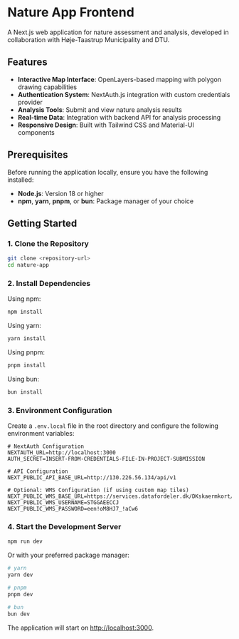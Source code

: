 # Nature App Frontend

A Next.js web application for nature assessment and analysis, developed in collaboration with Høje-Taastrup Municipality and DTU.

## Features

- **Interactive Map Interface**: OpenLayers-based mapping with polygon drawing capabilities
- **Authentication System**: NextAuth.js integration with custom credentials provider
- **Analysis Tools**: Submit and view nature analysis results
- **Real-time Data**: Integration with backend API for analysis processing
- **Responsive Design**: Built with Tailwind CSS and Material-UI components

## Prerequisites

Before running the application locally, ensure you have the following installed:

- **Node.js**: Version 18 or higher
- **npm**, **yarn**, **pnpm**, or **bun**: Package manager of your choice

## Getting Started

### 1. Clone the Repository

```bash
git clone <repository-url>
cd nature-app
```

### 2. Install Dependencies

Using npm:
```bash
npm install
```

Using yarn:
```bash
yarn install
```

Using pnpm:
```bash
pnpm install
```

Using bun:
```bash
bun install
```

### 3. Environment Configuration

Create a `.env.local` file in the root directory and configure the following environment variables:

```env
# NextAuth Configuration
NEXTAUTH_URL=http://localhost:3000
AUTH_SECRET=INSERT-FROM-CREDENTIALS-FILE-IN-PROJECT-SUBMISSION

# API Configuration
NEXT_PUBLIC_API_BASE_URL=http://130.226.56.134/api/v1

# Optional: WMS Configuration (if using custom map tiles)
NEXT_PUBLIC_WMS_BASE_URL=https://services.datafordeler.dk/DKskaermkort/topo_skaermkort_daempet/1.0.0/Wmts
NEXT_PUBLIC_WMS_USERNAME=STGGAEECCJ
NEXT_PUBLIC_WMS_PASSWORD=een!oM8HJ7_!aCw6
```

### 4. Start the Development Server

```bash
npm run dev
```

Or with your preferred package manager:
```bash
# yarn
yarn dev

# pnpm
pnpm dev

# bun
bun dev
```

The application will start on [http://localhost:3000](http://localhost:3000).
